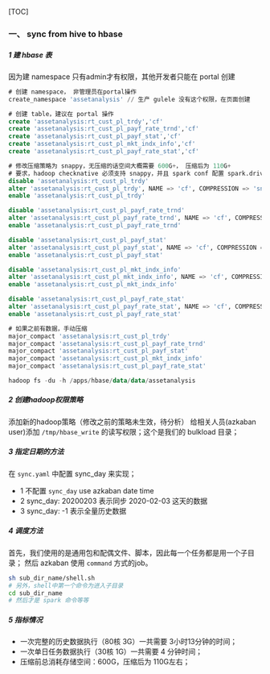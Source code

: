 [TOC]

### 一、 sync from hive to hbase
##### 1 建 hbase 表
因为建 namespace 只有admin才有权限，其他开发者只能在 portal 创建
```sql
# 创建 namespace， 非管理员在portal操作
create_namespace 'assetanalysis' // 生产 gulele 没有这个权限，在页面创建

# 创建 table，建议在 portal 操作
create 'assetanalysis:rt_cust_pl_trdy','cf'
create 'assetanalysis:rt_cust_pl_payf_rate_trnd','cf'
create 'assetanalysis:rt_cust_pl_payf_stat','cf'
create 'assetanalysis:rt_cust_pl_mkt_indx_info','cf'
create 'assetanalysis:rt_cust_pl_payf_rate_stat','cf'

# 修改压缩策略为 snappy，无压缩的话空间大概需要 600G+， 压缩后为 110G+
# 要求，hadoop checknative 必须支持 snappy，并且 spark conf 配置 spark.driver.extraLibraryPath 包含 native
disable 'assetanalysis:rt_cust_pl_trdy'
alter 'assetanalysis:rt_cust_pl_trdy', NAME => 'cf', COMPRESSION => 'snappy'
enable 'assetanalysis:rt_cust_pl_trdy'

disable 'assetanalysis:rt_cust_pl_payf_rate_trnd'
alter 'assetanalysis:rt_cust_pl_payf_rate_trnd', NAME => 'cf', COMPRESSION => 'snappy'
enable 'assetanalysis:rt_cust_pl_payf_rate_trnd'

disable 'assetanalysis:rt_cust_pl_payf_stat'
alter 'assetanalysis:rt_cust_pl_payf_stat', NAME => 'cf', COMPRESSION => 'snappy'
enable 'assetanalysis:rt_cust_pl_payf_stat'

disable 'assetanalysis:rt_cust_pl_mkt_indx_info'
alter 'assetanalysis:rt_cust_pl_mkt_indx_info', NAME => 'cf', COMPRESSION => 'snappy'
enable 'assetanalysis:rt_cust_pl_mkt_indx_info'

disable 'assetanalysis:rt_cust_pl_payf_rate_stat'
alter 'assetanalysis:rt_cust_pl_payf_rate_stat', NAME => 'cf', COMPRESSION => 'snappy'
enable 'assetanalysis:rt_cust_pl_payf_rate_stat'

# 如果之前有数据，手动压缩
major_compact 'assetanalysis:rt_cust_pl_trdy'
major_compact 'assetanalysis:rt_cust_pl_payf_rate_trnd'
major_compact 'assetanalysis:rt_cust_pl_payf_stat'
major_compact 'assetanalysis:rt_cust_pl_mkt_indx_info'
major_compact 'assetanalysis:rt_cust_pl_payf_rate_stat'

hadoop fs -du -h /apps/hbase/data/data/assetanalysis
```
##### 2 创建hadoop权限策略
添加新的hadoop策略（修改之前的策略未生效，待分析）
给相关人员(azkaban user)添加 `/tmp/hbase_write` 的读写权限；这个是我们的 bulkload 目录；

##### 3 指定日期的方法
在 `sync.yaml` 中配置 sync_day 来实现；
- 1 不配置 `sync_day` use azkaban date time
- 2 sync_day: 20200203 表示同步 2020-02-03 这天的数据
- 3 sync_day: -1 表示全量历史数据

##### 4 调度方法
首先，我们使用的是通用包和配偶文件、脚本，因此每一个任务都是用一个子目录；
然后 azkaban 使用 `command` 方式的job。
```bash
sh sub_dir_name/shell.sh
# 另外，shell中第一个命令为进入子目录
cd sub_dir_name
# 然后才是 spark 命令等等
```

##### 5 指标情况
- 一次完整的历史数据执行（80核 3G）一共需要 3小时13分钟的时间；
- 一次单日任务数据执行（30核 1G）一共需要 4 分钟时间；
- 压缩前总消耗存储空间：600G，压缩后为 110G左右；